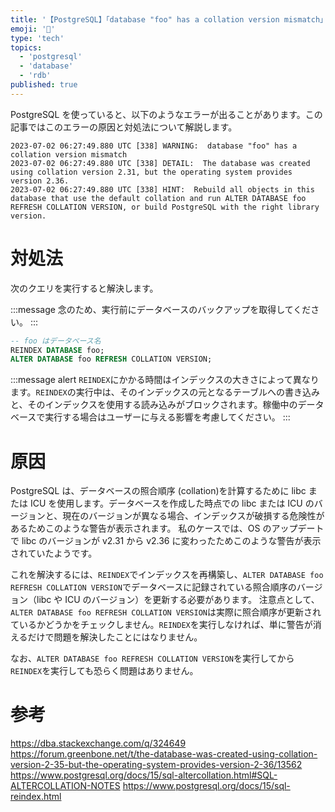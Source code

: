 ```yaml
---
title: '【PostgreSQL】「database "foo" has a collation version mismatch」への対処法'
emoji: '🕌'
type: 'tech'
topics:
  - 'postgresql'
  - 'database'
  - 'rdb'
published: true
---
```


PostgreSQL を使っていると、以下のようなエラーが出ることがあります。この記事ではこのエラーの原因と対処法について解説します。

```
2023-07-02 06:27:49.880 UTC [338] WARNING:  database "foo" has a collation version mismatch
2023-07-02 06:27:49.880 UTC [338] DETAIL:  The database was created using collation version 2.31, but the operating system provides version 2.36.
2023-07-02 06:27:49.880 UTC [338] HINT:  Rebuild all objects in this database that use the default collation and run ALTER DATABASE foo REFRESH COLLATION VERSION, or build PostgreSQL with the right library version.
```

# 対処法

次のクエリを実行すると解決します。

:::message
念のため、実行前にデータベースのバックアップを取得してください。
:::

```sql
-- foo はデータベース名
REINDEX DATABASE foo;
ALTER DATABASE foo REFRESH COLLATION VERSION;
```

:::message alert
`REINDEX`にかかる時間はインデックスの大きさによって異なります。`REINDEX`の実行中は、そのインデックスの元となるテーブルへの書き込みと、そのインデックスを使用する読み込みがブロックされます。稼働中のデータベースで実行する場合はユーザーに与える影響を考慮してください。
:::

# 原因

PostgreSQL は、データベースの照合順序 (collation)を計算するために libc または ICU を使用します。データベースを作成した時点での libc または ICU のバージョンと、現在のバージョンが異なる場合、インデックスが破損する危険性があるためこのような警告が表示されます。
私のケースでは、OS のアップデートで libc のバージョンが v2.31 から v2.36 に変わったためこのような警告が表示されていたようです。

これを解決するには、`REINDEX`でインデックスを再構築し、`ALTER DATABASE foo REFRESH COLLATION VERSION`でデータベースに記録されている照合順序のバージョン（libc や ICU のバージョン）を更新する必要があります。
注意点として、`ALTER DATABASE foo REFRESH COLLATION VERSION`は実際に照合順序が更新されているかどうかをチェックしません。`REINDEX`を実行しなければ、単に警告が消えるだけで問題を解決したことにはなりません。

なお、`ALTER DATABASE foo REFRESH COLLATION VERSION`を実行してから`REINDEX`を実行しても恐らく問題はありません。

# 参考

https://dba.stackexchange.com/q/324649
https://forum.greenbone.net/t/the-database-was-created-using-collation-version-2-35-but-the-operating-system-provides-version-2-36/13562
https://www.postgresql.org/docs/15/sql-altercollation.html#SQL-ALTERCOLLATION-NOTES
https://www.postgresql.org/docs/15/sql-reindex.html
